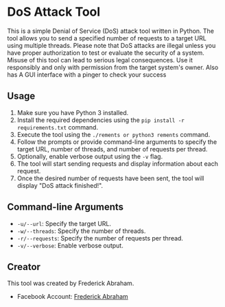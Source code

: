 # DoS Attack Tool

This is a simple Denial of Service (DoS) attack tool written in Python.
The tool allows you to send a specified number of requests to a target URL using multiple threads.
Please note that DoS attacks are illegal unless you have proper authorization to test or evaluate the security of a system. Misuse of this tool can lead to serious legal consequences. Use it responsibly and only with permission from the target system's owner.
Also has A GUI interface with a pinger to check your success
## Usage
1. Make sure you have Python 3 installed.
2. Install the required dependencies using the `pip install -r requirements.txt` command.
3. Execute the tool using the `./rements or python3 rements` command.
4. Follow the prompts or provide command-line arguments to specify the target URL, number of threads, and number of requests per thread.
5. Optionally, enable verbose output using the `-v` flag.
6. The tool will start sending requests and display information about each request.
7. Once the desired number of requests have been sent, the tool will display "DoS attack finished!".

## Command-line Arguments
- `-u/--url`: Specify the target URL.
- `-w/--threads`: Specify the number of threads.
- `-r/--requests`: Specify the number of requests per thread.
- `-v/--verbose`: Enable verbose output.

## Creator
This tool was created by Frederick Abraham.
- Facebook Account: [Frederick Abraham](https://www.facebook.com/hacker.737984)
